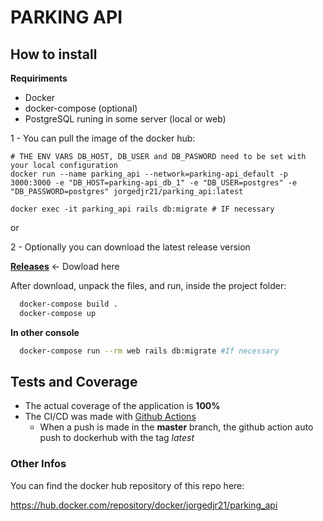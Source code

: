 # PARKING API

## How to install

 **Requiriments** 
 - Docker
 - docker-compose (optional)
 - PostgreSQL runing in some server (local or web)

1 - You can pull the image of the docker hub:

```shell
# THE ENV VARS DB_HOST, DB_USER and DB_PASWORD need to be set with your local configuration
docker run --name parking_api --network=parking-api_default -p 3000:3000 -e "DB_HOST=parking-api_db_1" -e "DB_USER=postgres" -e "DB_PASSWORD=postgres" jorgedjr21/parking_api:latest 

docker exec -it parking_api rails db:migrate # IF necessary
```

or

2 - Optionally you can download the latest release version

**[Releases](https://github.com/jorgedjr21/parking-api/releases)** <- Dowload here

After download, unpack the files, and run, inside the project folder:

```sh
  docker-compose build .
  docker-compose up
```

  **In other console**

```sh
  docker-compose run --rm web rails db:migrate #If necessary
```

## Tests and Coverage

- The actual coverage of the application is **100%**
- The CI/CD was made with [Github Actions](https://github.com/jorgedjr21/parking-api/actions?query=workflow%3A%22Parking+API%22)
  - When a push is made in the **master** branch, the github action auto push to dockerhub with the tag *latest*

### Other Infos

You can find the docker hub repository of this repo here:

https://hub.docker.com/repository/docker/jorgedjr21/parking_api
